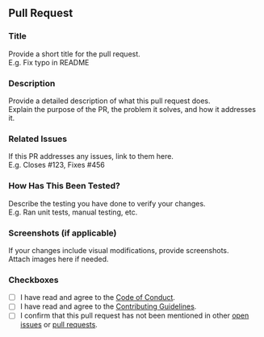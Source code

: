 ## Pull Request

### Title
Provide a short title for the pull request.  
E.g. Fix typo in README

### Description
Provide a detailed description of what this pull request does.  
Explain the purpose of the PR, the problem it solves, and how it addresses it.

### Related Issues
If this PR addresses any issues, link to them here.  
E.g. Closes #123, Fixes #456

### How Has This Been Tested?
Describe the testing you have done to verify your changes.  
E.g. Ran unit tests, manual testing, etc.

### Screenshots (if applicable)
If your changes include visual modifications, provide screenshots.  
Attach images here if needed.

### Checkboxes
- [ ] I have read and agree to the [Code of Conduct](https://github.com/CZAsTc/AstroKit/.github/CODE_OF_CONDUCT.md).
- [ ] I have read and agree to the [Contributing Guidelines](https://github.com/CZAsTc/AstroKit/.github/CONTRIBUTING.md).
- [ ] I confirm that this pull request has not been mentioned in other [open issues](https://github.com/CZAsTc/AstroKit/issues) or [pull requests](https://github.com/CZAsTc/AstroKit/pulls).
